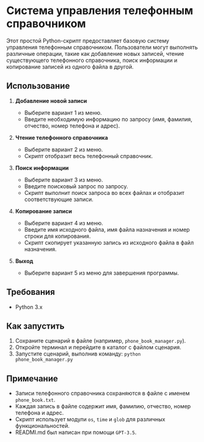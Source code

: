 # Система управления телефонным справочником

Этот простой Python-скрипт предоставляет базовую систему управления телефонным справочником. Пользователи могут выполнять различные операции, такие как добавление новых записей, чтение существующего телефонного справочника, поиск информации и копирование записей из одного файла в другой.

## Использование

1. **Добавление новой записи**
    - Выберите вариант 1 из меню.
    - Введите необходимую информацию по запросу (имя, фамилия, отчество, номер телефона и адрес).

2. **Чтение телефонного справочника**
    - Выберите вариант 2 из меню.
    - Скрипт отобразит весь телефонный справочник.

3. **Поиск информации**
    - Выберите вариант 3 из меню.
    - Введите поисковый запрос по запросу.
    - Скрипт выполнит поиск запроса во всех файлах и отобразит соответствующие записи.

4. **Копирование записи**
    - Выберите вариант 4 из меню.
    - Введите имя исходного файла, имя файла назначения и номер строки для копирования.
    - Скрипт скопирует указанную запись из исходного файла в файл назначения.

5. **Выход**
    - Выберите вариант 5 из меню для завершения программы.

## Требования

- Python 3.x

## Как запустить

1. Сохраните сценарий в файле (например, `phone_book_manager.py`).
2. Откройте терминал и перейдите в каталог с файлом сценария.
3. Запустите сценарий, выполнив команду: `python phone_book_manager.py`

## Примечание

- Записи телефонного справочника сохраняются в файле с именем `phone_book.txt`.
- Каждая запись в файле содержит имя, фамилию, отчество, номер телефона и адрес.
- Скрипт использует модули `os`, `time` и `glob` для различных функциональностей.
- READMI.md был написан при помощи `GPT-3.5`.